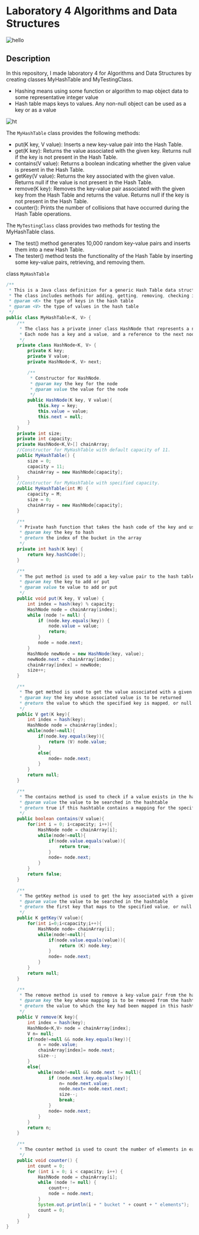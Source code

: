 # Laboratory 4 Algorithms and Data Structures
![hello](https://media.tenor.com/Rme4nOJ8P7IAAAAM/%E1%83%94%E1%83%98%E1%83%A4%E1%83%9D%E1%83%A0%E1%83%98%E1%83%90-%E1%83%AE%E1%83%90%E1%83%97%E1%83%A3%E1%83%9C%E1%83%90.gif)
## Description
In this repository, I made laboratory 4 for Algorithms and Data Structures by creating classes MyHashTable and MyTestingClass.

+ Hashing means using some function or algorithm to map object data to some representative integer value 
+ Hash table maps keys to values. Any non-null object can be used as a key or as a value 

![ht](https://upload.wikimedia.org/wikipedia/commons/thumb/7/7d/Hash_table_3_1_1_0_1_0_0_SP.svg/1200px-Hash_table_3_1_1_0_1_0_0_SP.svg.png)
 
 The `MyHashTable` class provides the following methods:
+ put(K key, V value): Inserts a new key-value pair into the Hash Table.
+ get(K key): Returns the value associated with the given key. Returns null if the key is not present in the Hash Table.
+ contains(V value): Returns a boolean indicating whether the given value is present in the Hash Table.
+ getKey(V value): Returns the key associated with the given value. Returns null if the value is not present in the Hash Table.
+ remove(K key): Removes the key-value pair associated with the given key from the Hash Table and returns the value. Returns null if the key is not present in the Hash Table.
+ counter(): Prints the number of collisions that have occurred during the Hash Table operations.

The `MyTestingClass` class provides two methods for testing the MyHashTable class. 
+ The test() method generates 10,000 random key-value pairs and inserts them into a new Hash Table. 
+ The tester() method tests the functionality of the Hash Table by inserting some key-value pairs, retrieving, and removing them.

class `MyHashTable`
```java
/**
 * This is a Java class definition for a generic Hash Table data structure.
 * The class includes methods for adding, getting, removing, checking if a value exists, getting the key for a value, and counting the number of elements in each bucket.
 * @param <K> the type of keys in the hash table
 * @param <V> the type of values in the hash table
 */
public class MyHashTable<K, V> {
    /**
     * The class has a private inner class HashNode that represents a node in the hash table.
     * Each node has a key and a value, and a reference to the next node in the chain if there is a collision.
     */
    private class HashNode<K, V> {
        private K key;
        private V value;
        private HashNode<K, V> next;

        /**
         * Constructor for HashNode.
         * @param key the key for the node
         * @param value the value for the node
         */
        public HashNode(K key, V value){
            this.key = key;
            this.value = value;
            this.next = null;
        }
    }
    private int size;
    private int capacity;
    private HashNode<K,V>[] chainArray;
    //Constructor for MyHashTable with default capacity of 11.
    public MyHashTable() {
        size = 0;
        capacity = 11;
        chainArray = new HashNode[capacity];
    }
    //Constructor for MyHashTable with specified capacity.
    public MyHashTable(int M) {
        capacity = M;
        size = 0;
        chainArray = new HashNode[capacity];
    }

    /**
     * Private hash function that takes the hash code of the key and uses the modulus operator to map it to a bucket in the array.
     * @param key the key to hash
     * @return the index of the bucket in the array
     */
    private int hash(K key) {
        return key.hashCode();
    }

    /**
     * The put method is used to add a key-value pair to the hash table. If the key already exists, the value is updated.
     * @param key the key to add or put
     * @param value te value to add or put
     */
    public void put(K key, V value) {
        int index = hash(key) % capacity;
        HashNode node = chainArray[index];
        while (node != null) {
            if (node.key.equals(key)) {
                node.value = value;
                return;
            }
            node = node.next;
        }
        HashNode newNode = new HashNode(key, value);
        newNode.next = chainArray[index];
        chainArray[index] = newNode;
        size++;
    }

    /**
     * The get method is used to get the value associated with a given key.
     * @param key the key whose associated value is to be returned
     * @return the value to which the specified key is mapped, or null if this map contains no mapping for the key
     */
    public V get(K key){
        int index = hash(key);
        HashNode node = chainArray[index];
        while(node!=null){
            if(node.key.equals(key)){
                return (V) node.value;
            }
            else{
                node= node.next;
            }
        }
        return null;
    }

    /**
     * The contains method is used to check if a value exists in the hash table.
     * @param value the value to be searched in the hashtable
     * @return true if this hashtable contains a mapping for the specified value, false otherwise
     */
    public boolean contains(V value){
        for(int i = 0; i<capacity; i++){
            HashNode node = chainArray[i];
            while(node!=null){
                if(node.value.equals(value)){
                    return true;
                }
                node= node.next;
            }
        }
        return false;
    }

    /**
     * The getKey method is used to get the key associated with a given value.
     * @param value the value to be searched in the hashtable
     * @return the first key that maps to the specified value, or null if no such mapping exists
     */
    public K getKey(V value){
        for(int i=0;i<capacity;i++){
            HashNode node= chainArray[i];
            while(node!=null){
                if(node.value.equals(value)){
                    return (K) node.key;
                }
                node= node.next;
            }
        }
        return null;
    }

    /**
     * The remove method is used to remove a key-value pair from the hash table.
     * @param key the key whose mapping is to be removed from the hashtable
     * @return the value to which the key had been mapped in this hashtable, or null if the key did not have a mapping
     */
    public V remove(K key){
        int index = hash(key);
        HashNode<K,V> node = chainArray[index];
        V n= null;
        if(node!=null && node.key.equals(key)){
            n = node.value;
            chainArray[index]= node.next;
            size--;
        }
        else{
            while(node!=null && node.next != null){
                if (node.next.key.equals(key)){
                    n= node.next.value;
                    node.next= node.next.next;
                    size--;
                    break;
                }
                node= node.next;
            }
        }
        return n;
    }

    /**
     * The counter method is used to count the number of elements in each bucket of the hash table
     */
    public void counter() {
        int count = 0;
        for (int i = 0; i < capacity; i++) {
            HashNode node = chainArray[i];
            while (node != null) {
                count++;
                node = node.next;
            }
            System.out.println(i + " bucket " + count + " elements");
            count = 0;
        }
    }
}
```
